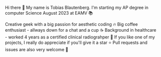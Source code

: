 Hi there 👋 My name is Tobias Blautenberg. I'm starting my AP degree in computer Science August 2023 at EAMV 📚

Creative geek with a big passion for aesthetic coding 🔥 Big coffee enthusiast - allways down for a chat and a cup ☕ Background in healthcare - worked 4 years as a certified clinical radiograhper 💉 If you like one of my projects, I really do appreciate if you'll give it a star ⭐ Pull requests and issues are also very welcome 🤗
